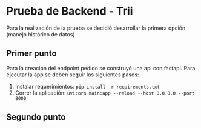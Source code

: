 # Prueba de Backend - Trii

Para la realización de la prueba se decidió desarrollar la primera opción (manejo histórico de datos)

## Primer punto

Para la creación del endpoint pedido se construyó una api con fastapi. Para ejecutar la app se deben seguir los siguientes pasos:

1. Instalar requerimientos: ```pip install -r requirements.txt```
2. Correr la aplicación: ```uvicorn main:app --reload --host 0.0.0.0 --port 8000```

## Segundo punto